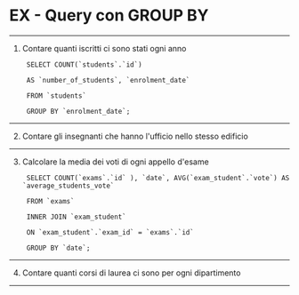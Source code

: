 # EX - Query con GROUP BY
---
1. Contare quanti iscritti ci sono stati ogni anno

        SELECT COUNT(`students`.`id`) 
        
        AS `number_of_students`, `enrolment_date`

        FROM `students`        

        GROUP BY `enrolment_date`;
---
2. Contare gli insegnanti che hanno l'ufficio nello stesso edificio


---
3. Calcolare la media dei voti di ogni appello d'esame

        SELECT COUNT(`exams`.`id` ), `date`, AVG(`exam_student`.`vote`) AS `average_students_vote`

        FROM `exams`

        INNER JOIN `exam_student`

        ON `exam_student`.`exam_id` = `exams`.`id`

        GROUP BY `date`;

---
4. Contare quanti corsi di laurea ci sono per ogni dipartimento

---